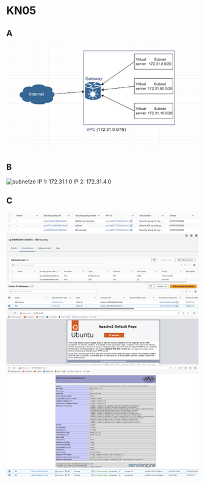 # KN05

## A
![diagram](KN05_diagram.png)

## B
![subnetze](KN05_subnetze.png)
IP 1: 172.31.1.0
IP 2: 172.31.4.0

## C

![Security Gorups](KN05_security_group.png)
![inbound rules](KN05_db_inbound.png)
![Elastic IPs](KN05_PublicIP.png)
![Apache](KN05_apache.png)
![info](KN05_info.png)
![stopped instances](KN05_stopped-instances.png)
